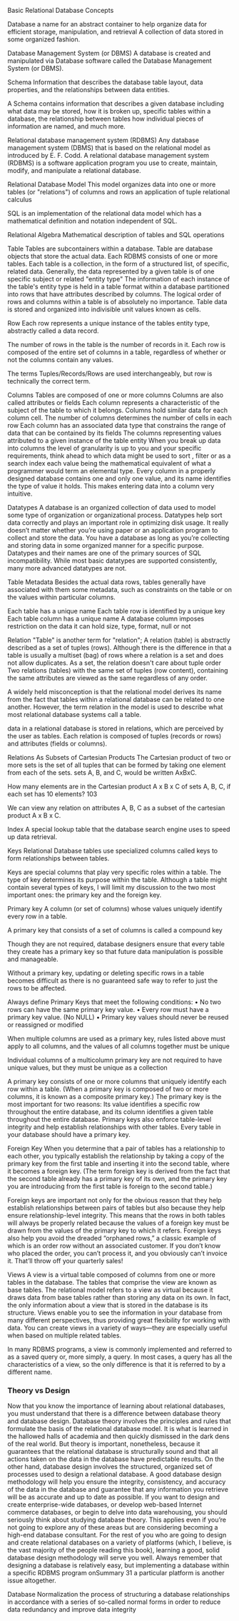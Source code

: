 Basic Relational Database Concepts

Database
a name for an abstract container to help organize data for efficient storage, manipulation, and retrieval
A collection of data stored in some organized fashion.

Database Management System (or DBMS)
A database is created and manipulated via Database software called the Database Management System (or DBMS).


Schema
Information that describes the database table layout, data properties, and the relationships between data entities.

A Schema contains information that describes a given database including
what data may be stored,
how it is broken up,
specific tables within a database,
the relationship between tables
how individual pieces of information are named,
and much more.



Relational database management system (RDBMS)
Any database management system (DBMS) that is based on the relational model as introduced by E. F. Codd.
A relational database management system (RDBMS) is a software application program you use to create, maintain, modify, and manipulate a
relational database.


Relational Database Model
This model organizes data into one or more tables (or "relations") of columns and rows
an application of tuple relational calculus

SQL is an implementation of the relational data model which has a mathematical definition and notation independent of SQL.

Relational Algebra
Mathematical description of tables and SQL operations



Table
Tables are subcontainers within a database.
Table are database objects that store the actual data.
Each RDBMS consists of one or more tables.
Each table is a collection, in the form of a structured list, of specific, related data.
Generally, the data represented by a given table is of one specific subject or related "entity type"
The information of each instance of the table's entity type is held in a table format within a database partitioned into rows that have attributes described by columns.
The logical order of rows and columns within a table is of absolutely no importance.
Table data is stored and organized into indivisible unit values known as cells.



Row
Each row represents a unique instance of the tables entity type, abstractly called a data record.

The number of rows in the table is the number of records in it.
Each row is composed of the entire set of columns in a table, regardless of whether or not the columns contain any values.


The terms Tuples/Records/Rows are used interchangeably, but row is technically the correct term.






Columns
Tables are composed of one or more columns
Columns are also called attributes or fields
Each column represents a characteristic of the subject of the table to which it belongs.
Columns hold similar data for each column cell.
The number of columns determines the number of cells in each row
Each column has an associated data type that constrains the range of data that can be contained by its fields
The columns representing values attributed to a given instance of the table entity
When you break up data into columns the level of granularity is up to you and your specific requirements, think ahead to which data might be used to sort , filter or as a search index
each value being the mathematical equivalent of what a programmer would term an elemental type.
Every column in a properly designed database contains one and only
one value, and its name identifies the type of value it holds. This makes
entering data into a column very intuitive.


Datatypes
A database is an organized collection of data used to model some type of organization or organizational process.
Datatypes help sort data correctly and plays an important role in optimizing disk usage.
It really doesn’t matter whether you’re using paper or an application program to collect and store the data. You have a database as long as
you’re collecting and storing data in some organized manner for a specific
purpose.
Datatypes and their names are one of the primary sources of SQL incompatibility.
While most basic datatypes are supported consistently, many more advanced datatypes are not.


Table Metadata
Besides the actual data rows, tables generally have associated with them some metadata, such as constraints on the table or on the values within particular columns.

Each table has a unique name
Each table row is identified by a unique key
Each table column has a unique name
A database column imposes restriction on the data it can hold
    size, type, format, null or not






Relation
"Table" is another term for "relation";
A relation (table) is abstractly described as a set of tuples (rows).
Although there is the difference in that a table is usually a multiset (bag) of rows where a relation is a set and does not allow duplicates.
As a set, the relation doesn't care about tuple order
Two relations (tables) with the same set of tuples (row content), containing the same attributes are viewed as the same regardless of any order.


A widely held misconception is that the relational model derives its name from the fact that tables within a relational database can be related to one another. However, the term relation in the model is used to describe what most relational database systems call a table.

data in a relational database is stored in relations, which are perceived by the user as tables. Each relation is composed of tuples (records or rows) and attributes (fields or columns).


Relations As Subsets of Cartesian Products
The Cartesian product of two or more sets is the set of all tuples that can be formed by taking one element from each of the sets. sets A, B, and C, would be written AxBxC.

How many elements are in the Cartesian product A x B x C of sets A, B, C, if each set has 10 elements? 103

We can view any relation on attributes A, B, C as a subset of the cartesian product A x B x C.




Index
A special lookup table that the database search engine uses to speed up data retrieval.






Keys
Relational Database tables use specialized columns called keys to form relationships between tables.

Keys are special columns that play very specific roles within a table. The
type of key determines its purpose within the table. Although a table
might contain several types of keys, I will limit my discussion to the two
most important ones: the primary key and the foreign key.




















Primary key
A column (or set of columns) whose values uniquely identify every row in a table.

A primary key that consists of a set of columns is called a compound key

Though they are not required, database designers ensure that every table they create has a primary key so that future data manipulation is possible and manageable.

Without a primary key, updating or deleting specific rows in a table becomes difficult as there is no guaranteed safe way to refer to just the rows to be affected.

Always define Primary Keys that meet the following conditions:
• No two rows can have the same primary key value.
• Every row must have a primary key value. (No NULL)
• Primary key values should never be reused or reassigned or modified


When multiple columns are used as a primary key, rules listed above must apply to all columns, and the values of all columns together must be unique

Individual columns of a multicolumn primary key are not required to have unique values, but they must be unique as a collection

A primary key consists of one or more columns that uniquely identify
each row within a table. (When a primary key is composed of two or
more columns, it is known as a composite primary key.) The primary key
is the most important for two reasons: Its value identifies a specific row
throughout the entire database, and its column identifies a given table
throughout the entire database. Primary keys also enforce table-level
integrity and help establish relationships with other tables. Every table
in your database should have a primary key.



Foreign Key
When you determine that a pair of tables has a relationship to each
other, you typically establish the relationship by taking a copy of the
primary key from the first table and inserting it into the second table,
where it becomes a foreign key. (The term foreign key is derived from
the fact that the second table already has a primary key of its own, and
the primary key you are introducing from the first table is foreign to the
second table.)

Foreign keys are important not only for the obvious reason that they
help establish relationships between pairs of tables but also because
they help ensure relationship-level integrity. This means that the rows
in both tables will always be properly related because the values of a
foreign key must be drawn from the values of the primary key to which
it refers. Foreign keys also help you avoid the dreaded “orphaned rows,”
a classic example of which is an order row without an associated customer. If you don’t know who placed the order, you can’t process it, and
you obviously can’t invoice it. That’ll throw off your quarterly sales!


Views
A view is a virtual table composed of columns from one or more tables
in the database. The tables that comprise the view are known as base
tables. The relational model refers to a view as virtual because it draws
data from base tables rather than storing any data on its own. In fact,
the only information about a view that is stored in the database is its
structure.
Views enable you to see the information in your database from many
different perspectives, thus providing great flexibility for working with
data. You can create views in a variety of ways—they are especially useful when based on multiple related tables.

In many RDBMS programs, a view is commonly implemented and referred
to as a saved query or, more simply, a query. In most cases, a query has all
the characteristics of a view, so the only difference is that it is referred to
by a different name.



### Theory vs Design
Now that you know the importance of learning about relational databases, you must understand that there is a difference between database
theory and database design. Database theory involves the principles
and rules that formulate the basis of the relational database model. It
is what is learned in the hallowed halls of academia and then quickly
dismissed in the dark dens of the real world. But theory is important, nonetheless, because it guarantees that the relational database is
structurally sound and that all actions taken on the data in the database have predictable results. On the other hand, database design
involves the structured, organized set of processes used to design a
relational database. A good database design methodology will help you
ensure the integrity, consistency, and accuracy of the data in the database and guarantee that any information you retrieve will be as accurate and up to date as possible.
If you want to design and create enterprise-wide databases, or develop
web-based Internet commerce databases, or begin to delve into data
warehousing, you should seriously think about studying database theory. This applies even if you’re not going to explore any of these areas but
are considering becoming a high-end database consultant. For the rest
of you who are going to design and create relational databases on a variety of platforms (which, I believe, is the vast majority of the people reading this book), learning a good, solid database design methodology will
serve you well. Always remember that designing a database is relatively
easy, but implementing a database within a specific RDBMS program onSummary 31
a particular platform is another issue altogether.







Database Normalization
the process of structuring a database relationships in accordance with a series of so-called normal forms in order to reduce data redundancy and improve data integrity
